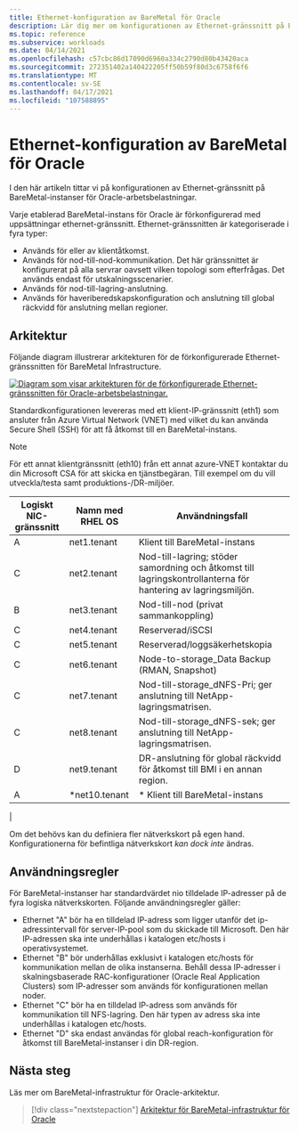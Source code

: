 ```yaml
---
title: Ethernet-konfiguration av BareMetal för Oracle
description: Lär dig mer om konfigurationen av Ethernet-gränssnitt på BareMetal-instanser för Oracle-arbetsbelastningar.
ms.topic: reference
ms.subservice: workloads
ms.date: 04/14/2021
ms.openlocfilehash: c57cbc86d17090d6960a334c2790d80b43420aca
ms.sourcegitcommit: 272351402a140422205ff50b59f80d3c6758f6f6
ms.translationtype: MT
ms.contentlocale: sv-SE
ms.lasthandoff: 04/17/2021
ms.locfileid: "107588895"
---
```

# <a name="ethernet-configuration-of-baremetal-for-oracle"></a>Ethernet-konfiguration av BareMetal för Oracle

I den här artikeln tittar vi på konfigurationen av Ethernet-gränssnitt på BareMetal-instanser för Oracle-arbetsbelastningar.

Varje etablerad BareMetal-instans för Oracle är förkonfigurerad med uppsättningar ethernet-gränssnitt. Ethernet-gränssnitten är kategoriserade i fyra typer:

- Används för eller av klientåtkomst.
- Används för nod-till-nod-kommunikation. Det här gränssnittet är konfigurerat på alla servrar oavsett vilken topologi som efterfrågas. Det används endast för utskalningsscenarier.
- Används för nod-till-lagring-anslutning.
- Används för haveriberedskapskonfiguration och anslutning till global räckvidd för anslutning mellan regioner.

## <a name="architecture"></a>Arkitektur

Följande diagram illustrerar arkitekturen för de förkonfigurerade Ethernet-gränssnitten för BareMetal Infrastructure. 

[![Diagram som visar arkitekturen för de förkonfigurerade Ethernet-gränssnitten för Oracle-arbetsbelastningar.](media/oracle-baremetal-ethernet/architecture-ethernet.png)](media/oracle-baremetal-ethernet/architecture-ethernet.png#lightbox)

Standardkonfigurationen levereras med ett klient-IP-gränssnitt (eth1) som ansluter från Azure Virtual Network (VNET) med vilket du kan använda Secure Shell (SSH) för att få åtkomst till en BareMetal-instans.

> [!NOTE]
> För ett annat klientgränssnitt (eth10) från ett annat azure-VNET kontaktar du din Microsoft CSA för att skicka en tjänstbegäran. Till exempel om du vill utveckla/testa samt produktions-/DR-miljöer.

| **Logiskt NIC-gränssnitt** | **Namn med RHEL OS** | **Användningsfall** |
| --- | --- | --- |
| A | net1.tenant | Klient till BareMetal-instans |
| C | net2.tenant | Nod-till-lagring; stöder samordning och åtkomst till lagringskontrollanterna för hantering av lagringsmiljön. |
| B | net3.tenant | Nod-till-nod (privat sammankoppling) |
| C | net4.tenant | Reserverad/iSCSI |
| C | net5.tenant | Reserverad/loggsäkerhetskopia |
| C | net6.tenant | Node-to-storage_Data Backup (RMAN, Snapshot) |
| C | net7.tenant | Nod-till-storage_dNFS-Pri; ger anslutning till NetApp-lagringsmatrisen. |
| C | net8.tenant | Nod-till-storage_dNFS-sek; ger anslutning till NetApp-lagringsmatrisen. |
| D | net9.tenant | DR-anslutning för global räckvidd för åtkomst till BMI i en annan region. |
| A | \*net10.tenant | \* Klient till BareMetal-instans
 |

Om det behövs kan du definiera fler nätverkskort på egen hand. Konfigurationerna för befintliga nätverkskort *kan dock inte* ändras.

## <a name="usage-rules"></a>Användningsregler

För BareMetal-instanser har standardvärdet nio tilldelade IP-adresser på de fyra logiska nätverkskorten. Följande användningsregler gäller:

- Ethernet "A" bör ha en tilldelad IP-adress som ligger utanför det ip-adressintervall för server-IP-pool som du skickade till Microsoft. Den här IP-adressen ska inte underhållas i katalogen etc/hosts i operativsystemet.
- Ethernet "B" bör underhållas exklusivt i katalogen etc/hosts för kommunikation mellan de olika instanserna. Behåll dessa IP-adresser i skalningsbaserade RAC-konfigurationer (Oracle Real Application Clusters) som IP-adresser som används för konfigurationen mellan noder.
- Ethernet "C" bör ha en tilldelad IP-adress som används för kommunikation till NFS-lagring. Den här typen av adress ska inte underhållas i katalogen etc/hosts.
- Ethernet "D" ska endast användas för global reach-konfiguration för åtkomst till BareMetal-instanser i din DR-region.

## <a name="next-step"></a>Nästa steg

Läs mer om BareMetal-infrastruktur för Oracle-arkitektur.

> [!div class="nextstepaction"]
> [Arkitektur för BareMetal-infrastruktur för Oracle](oracle-baremetal-architecture.md)
